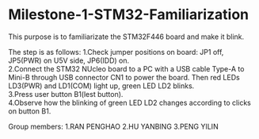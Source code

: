 # Milestone-1-STM32-Familiarization			 
This purpose is to familiarizate the STM32F446 board and make it blink.

The step is as follows: 
1.Check jumper positions on board: JP1 off, JP5(PWR) on U5V side, JP6(IDD) on.  
2.Connect the STM32 NUcleo board to a PC with a USB cable Type-A to Mini-B through USB connector CN1 to power the board. Then red LEDs LD3(PWR) and LD1(COM) light up, green LED LD2 blinks.  
3.Press user button B1(lest button).  
4.Observe how the blinking of green LED LD2 changes according to clicks on button B1. 

Group members:
1.RAN PENGHAO 
2.HU YANBING 
3.PENG YILIN 
 
